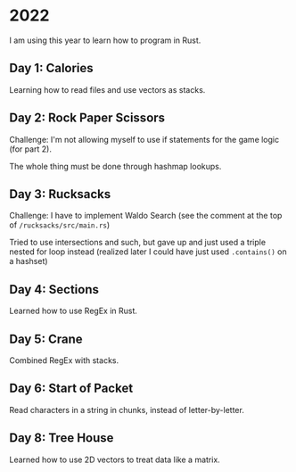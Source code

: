 # 2022

I am using this year to learn how to program in Rust.

## Day 1: Calories

Learning how to read files and use vectors as stacks.

## Day 2: Rock Paper Scissors

Challenge: I'm not allowing myself to use if statements for the game logic (for part 2).

The whole thing must be done through hashmap lookups.

## Day 3: Rucksacks

Challenge: I have to implement Waldo Search (see the comment at the top of `/rucksacks/src/main.rs`)

Tried to use intersections and such, but gave up and just used a triple nested for loop instead (realized later I could have just used `.contains()` on a hashset)
 
## Day 4: Sections

Learned how to use RegEx in Rust.

## Day 5: Crane

Combined RegEx with stacks.

## Day 6: Start of Packet

Read characters in a string in chunks, instead of letter-by-letter.

## Day 8: Tree House

Learned how to use 2D vectors to treat data like a matrix.

